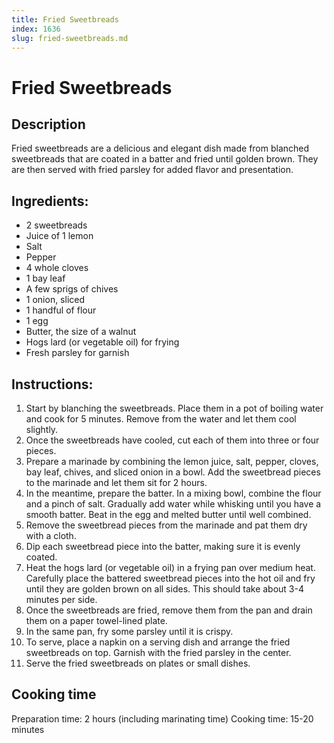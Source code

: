 ```yaml
---
title: Fried Sweetbreads
index: 1636
slug: fried-sweetbreads.md
---
```


# Fried Sweetbreads

## Description
Fried sweetbreads are a delicious and elegant dish made from blanched sweetbreads that are coated in a batter and fried until golden brown. They are then served with fried parsley for added flavor and presentation.

## Ingredients:
- 2 sweetbreads
- Juice of 1 lemon
- Salt
- Pepper
- 4 whole cloves
- 1 bay leaf
- A few sprigs of chives
- 1 onion, sliced
- 1 handful of flour
- 1 egg
- Butter, the size of a walnut
- Hogs lard (or vegetable oil) for frying
- Fresh parsley for garnish

## Instructions:
1. Start by blanching the sweetbreads. Place them in a pot of boiling water and cook for 5 minutes. Remove from the water and let them cool slightly.
2. Once the sweetbreads have cooled, cut each of them into three or four pieces.
3. Prepare a marinade by combining the lemon juice, salt, pepper, cloves, bay leaf, chives, and sliced onion in a bowl. Add the sweetbread pieces to the marinade and let them sit for 2 hours.
4. In the meantime, prepare the batter. In a mixing bowl, combine the flour and a pinch of salt. Gradually add water while whisking until you have a smooth batter. Beat in the egg and melted butter until well combined.
5. Remove the sweetbread pieces from the marinade and pat them dry with a cloth.
6. Dip each sweetbread piece into the batter, making sure it is evenly coated.
7. Heat the hogs lard (or vegetable oil) in a frying pan over medium heat. Carefully place the battered sweetbread pieces into the hot oil and fry until they are golden brown on all sides. This should take about 3-4 minutes per side.
8. Once the sweetbreads are fried, remove them from the pan and drain them on a paper towel-lined plate.
9. In the same pan, fry some parsley until it is crispy.
10. To serve, place a napkin on a serving dish and arrange the fried sweetbreads on top. Garnish with the fried parsley in the center.
11. Serve the fried sweetbreads on plates or small dishes.

## Cooking time
Preparation time: 2 hours (including marinating time)
Cooking time: 15-20 minutes